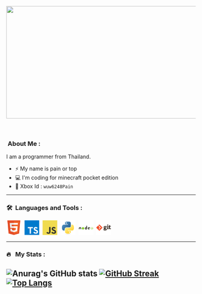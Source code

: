 <p align="center"><img src="https://media.giphy.com/media/dWesBcTLavkZuG35MI/giphy.gif" width="600" height="300"   alt=""/></p>
<p align="center"><img src="https://komarev.com/ghpvc/?username=wuw6248&style=flat-square&color=blue" alt=""></p>

### &nbsp;About Me :

I am a programmer from Thailand.

- ⚡ My name is pain or top
- 💻 I'm coding for minecraft pocket edition
- 📗 Xbox Id : `wuw6248Pain`

---

### 🛠 &nbsp;Languages and Tools :

<p>
<img src="https://github.com/devicons/devicon/blob/master/icons/html5/html5-original.svg" title="HTML5" alt="HTML" width="40" height="40"/>&nbsp;
<img src="https://github.com/devicons/devicon/blob/master/icons/typescript/typescript-original.svg" title="HTML5" alt="TypeScript" width="40" height="40"/>&nbsp;
<img src="https://github.com/devicons/devicon/blob/master/icons/javascript/javascript-original.svg" title="JavaScript" alt="JavaScript" width="40" height="40"/>&nbsp;
<img src="https://github.com/devicons/devicon/blob/master/icons/python/python-original.svg" title="HTML5" alt="Python" width="40" height="40"/>&nbsp;
<img src="https://github.com/devicons/devicon/blob/master/icons/nodejs/nodejs-original-wordmark.svg" title="NodeJS" alt="NodeJS" width="40" height="40"/>&nbsp;
<img src="https://github.com/devicons/devicon/blob/master/icons/git/git-original-wordmark.svg" title="Git" alt="Git" width="40" height="40"/>&nbsp;
</p>

---

### 🔥 &nbsp; My Stats :
![Anurag's GitHub stats](https://github-readme-stats.vercel.app/api?username=wuw6248&count_private=true)
[![GitHub Streak](https://github-readme-streak-stats.herokuapp.com/?user=wuw6248&theme=default)](https://git.io/streak-stats)
[![Top Langs](https://github-readme-stats.vercel.app/api/top-langs/?username=wuw6248&layout=compact)](https://github.com/anuraghazra/github-readme-stats)
---
